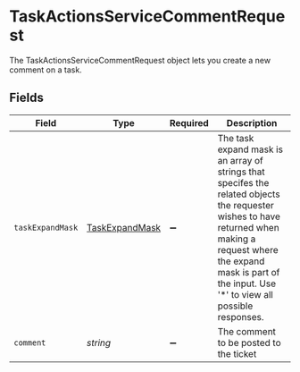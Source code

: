# TaskActionsServiceCommentRequest

 The TaskActionsServiceCommentRequest object lets you create a new comment on a task.



## Fields

| Field                                                                                                                                                                                                                           | Type                                                                                                                                                                                                                            | Required                                                                                                                                                                                                                        | Description                                                                                                                                                                                                                     |
| ------------------------------------------------------------------------------------------------------------------------------------------------------------------------------------------------------------------------------- | ------------------------------------------------------------------------------------------------------------------------------------------------------------------------------------------------------------------------------- | ------------------------------------------------------------------------------------------------------------------------------------------------------------------------------------------------------------------------------- | ------------------------------------------------------------------------------------------------------------------------------------------------------------------------------------------------------------------------------- |
| `taskExpandMask`                                                                                                                                                                                                                | [TaskExpandMask](../../models/shared/taskexpandmask.md)                                                                                                                                                                         | :heavy_minus_sign:                                                                                                                                                                                                              |  The task expand mask is an array of strings that specifes the related objects the requester wishes to have returned when making a request where the expand mask is part of the input. Use '*' to view all possible responses.<br/> |
| `comment`                                                                                                                                                                                                                       | *string*                                                                                                                                                                                                                        | :heavy_minus_sign:                                                                                                                                                                                                              |  The comment to be posted to the ticket<br/>                                                                                                                                                                                    |
